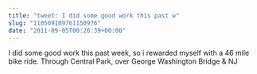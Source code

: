 ```yaml
---
title: "tweet: I did some good work this past w"
slug: "110509109761150976"
date: "2011-09-05T00:26:39+00:00"
---
```

I did some good work this past week, so i rewarded myself with a 46 mile bike ride. Through Central Park, over George Washington Bridge & NJ
